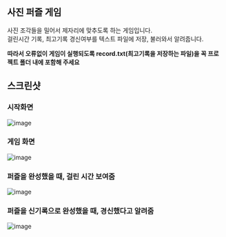 ## 사진 퍼즐 게임
사진 조각들을 밀어서 제자리에 맞추도록 하는 게임입니다.\
걸린시간 기록, 최고기록 경신여부를 텍스트 파일에 저장, 불러와서 알려줍니다.

**따라서 오류없이 게임이 실행되도록 record.txt(최고기록을 저장하는 파일)을 꼭 프로젝트 폴더 내에 포함해 주세요**

## 스크린샷
### 시작화면
![image](https://user-images.githubusercontent.com/67956068/93708998-c6023400-fb75-11ea-932b-6e7272119d62.png)

### 게임 화면
![image](https://user-images.githubusercontent.com/67956068/93709072-5f314a80-fb76-11ea-9080-4d37111594fc.png)

### 퍼즐을 완성했을 때, 걸린 시간 보여줌
![image](https://user-images.githubusercontent.com/67956068/93709083-7a9c5580-fb76-11ea-9433-c563ed7b7c2d.png)

### 퍼즐을 신기록으로 완성했을 때, 경신했다고 알려줌
![image](https://user-images.githubusercontent.com/67956068/93709118-ae777b00-fb76-11ea-9de7-66476ee628f9.png)

